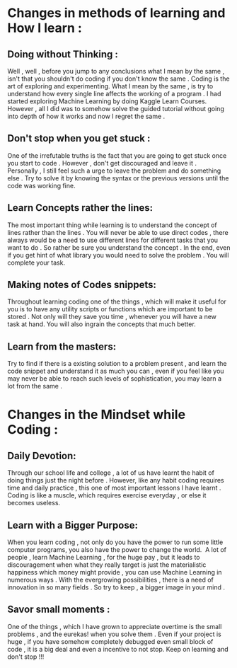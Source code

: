 
# Changes in methods of learning and How I learn :
## Doing without Thinking :
Well , well , before you jump to any conclusions what I mean by the same , isn't that you shouldn't do coding if you don't know the same . Coding is the art of exploring and experimenting. What I mean by the same , is try to understand how every single line affects the working of a program . I had started exploring Machine Learning by doing Kaggle Learn Courses. However , all I did was to somehow solve the guided tutorial without going into depth of how it works and now I regret the same . 

## Don't stop when you get stuck : 
One of the irrefutable truths is the fact that you are going to get stuck once you start to code . However , don't get discouraged and leave it . Personally , I still feel such a urge to leave the problem and do something else . Try to solve it by knowing the syntax or the previous versions until the code was working fine.

## Learn Concepts rather the lines: 
The most important thing while learning is to understand the concept of lines rather than the lines . You will never be able to use direct codes , there always would be a need to use different lines for different tasks that you want to do . So rather be sure you understand the concept . In the end, even if you get hint of what library you would need to solve the problem . You will complete your task.

## Making notes of Codes snippets:
Throughout learning coding one of the things , which will make it useful for you is to have any utility scripts or functions which are important to be stored . Not only will they save you time , whenever you will have a new task at hand. You will also ingrain the concepts that much better.

## Learn from the masters: 
Try to find if there is a existing solution to a problem present , and learn the code snippet and understand it as much you can , even if you feel like you may never be able to reach such levels of sophistication, you may learn a lot from the same .


# Changes in the Mindset while Coding :

## Daily Devotion:
Through our school life and college , a lot of us have learnt the habit of doing things just the night before . However, like any habit coding requires time and daily practice , this one of most important lessons I have learnt . Coding is like a muscle, which requires exercise everyday , or else it becomes useless.

## Learn with a Bigger Purpose: 
When you learn coding , not only do you have the power to run some little computer programs, you also have the power to change the world. 
A lot of people , learn Machine Learning , for the huge pay , but it leads to discouragement when what they really target is just the materialistic happiness which money might provide , you can use Machine Learning in numerous ways . With the evergrowing possibilities , there is a need of innovation in so many fields . So try to keep , a bigger image in your mind .

## Savor small moments : 
One of the things , which I have grown to appreciate overtime is the small problems , and the eurekas! when you solve them . Even if your project is huge , if you have somehow completely debugged even small block of code , it is a big deal and even a incentive to not stop.
Keep on learning and don't stop !!!
